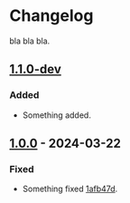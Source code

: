 # Changelog

bla bla bla.

## [1.1.0-dev]

### Added

- Something added.

## [1.0.0] - 2024-03-22

### Fixed

- Something fixed [1afb47d].

[1afb47d]: https://a.com/b/c/commit/1afb47d

[1.1.0-dev]: https://a.com/b/c/refs/main
[1.0.0]: https://a.com/b/c/refs/v1.0.0
